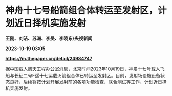 # 神舟十七号船箭组合体转运至发射区，计划近日择机实施发射
**王刚、刘洁、苏洲、李昊、李晓东/央视新闻**

**2023-10-19 03:05**

**https://m.thepaper.cn/detail/24984747**

据中国载人航天工程办公室消息，北京时间2023年10月19日，神舟十七号载人飞船与长征二号F遥十七运载火箭组合体已转运至发射区。目前，发射场设施设备状态良好，后续将按计划开展发射前的各项功能检查、联合测试等工作，计划近日择机实施发射。